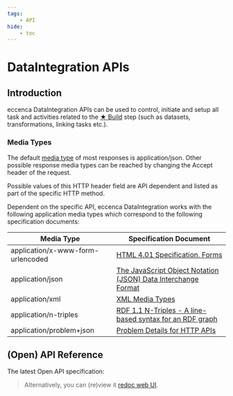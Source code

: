 ```yaml
---
tags:
    - API
hide:
    - toc
---
```


# DataIntegration APIs

## Introduction

eccenca DataIntegration APIs can be used to control, initiate and setup all task and activities related to the [★ Build](../../build/index.md) step (such as datasets, transformations, linking tasks etc.).

### Media Types

The default [media type](https://en.wikipedia.org/wiki/Media_type) of most responses is application/json. Other possible response media types can be reached by changing the Accept header of the request.

Possible values of this HTTP header field are API dependent and listed as part of the specific HTTP method.

Dependent on the specific API, eccenca DataIntegration works with the following application media types which correspond to the following specification documents:

| Media Type                        | Specification Document                                                                               |
| --------------------------------- | ---------------------------------------------------------------------------------------------------- |
| application/x-www-form-urlencoded | [HTML 4.01 Specification, Forms](https://www.w3.org/TR/html401/interact/forms.html)                  |
| application/json                  | [The JavaScript Object Notation (JSON) Data Interchange Format](https://tools.ietf.org/html/rfc8259) |
| application/xml                   | [XML Media Types](https://tools.ietf.org/html/rfc7303)                                               |
| application/n-triples             | [RDF 1.1 N-Triples - A line-based syntax for an RDF graph](https://www.w3.org/TR/n-triples/)         |
| application/problem+json          | [Problem Details for HTTP APIs](https://tools.ietf.org/html/rfc7807)                                 |

## (Open) API Reference

The latest Open API specification:
<!-- swagger collection -->
<swagger-ui src="https://releases.eccenca.com/OpenAPI/eccenca-DataIntegration-OpenAPI-Reference-v22.1.json"/>

> Alternatively, you can (re)view it [redoc web UI](https://redocly.github.io/redoc/?url=https://releases.eccenca.com/OpenAPI/eccenca-DataIntegration-OpenAPI-Reference-v22.1.json).
